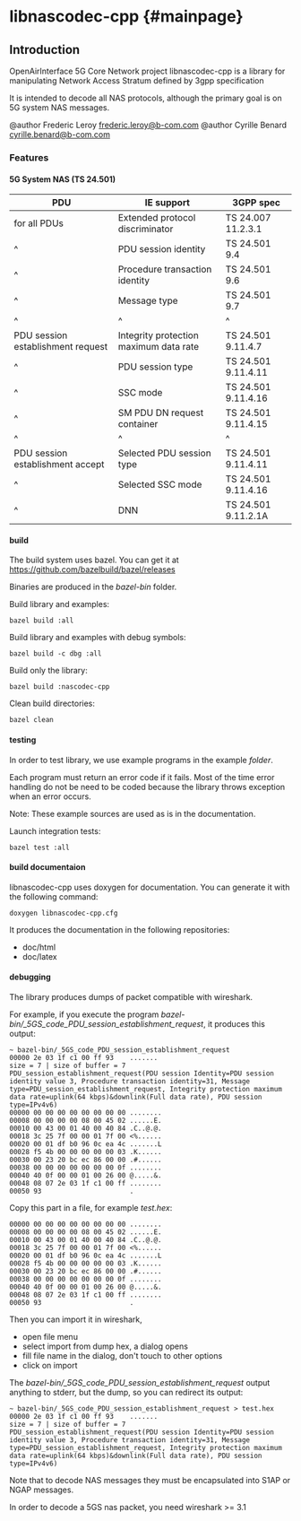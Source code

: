 libnascodec-cpp                         {#mainpage}
===============

Introduction
------------

OpenAirInterface 5G Core Network project
libnascodec-cpp is a library for manipulating Network Access Stratum defined by 3gpp specification

It is intended to decode all NAS protocols, although the primary goal is on 5G system NAS messages.

@author Frederic Leroy <frederic.leroy@b-com.com>
@author Cyrille Benard <cyrille.benard@b-com.com>

### Features

#### 5G System NAS (TS 24.501)

PDU                               | IE support                              | 3GPP spec
--------------------------------- | --------------------------------------- | --------------------
for all PDUs                      | Extended protocol discriminator         | TS 24.007 11.2.3.1
^                                 | PDU session identity                    | TS 24.501 9.4
^                                 | Procedure transaction identity          | TS 24.501 9.6
^                                 | Message type                            | TS 24.501 9.7
^                                 | ^                                       | ^
PDU session establishment request | Integrity protection maximum data rate  | TS 24.501 9.11.4.7
^                                 | PDU session type                        | TS 24.501 9.11.4.11
^                                 | SSC mode                                | TS 24.501 9.11.4.16
^                                 | SM PDU DN request container             | TS 24.501 9.11.4.15
^                                 | ^                                       | ^
PDU session establishment accept  | Selected PDU session type               | TS 24.501 9.11.4.11
^                                 | Selected SSC mode                       | TS 24.501 9.11.4.16
^                                 | DNN                                     | TS 24.501 9.11.2.1A


#### build

The build system uses bazel. You can get it at https://github.com/bazelbuild/bazel/releases

Binaries are produced in the *bazel-bin* folder.

Build library and examples:

    bazel build :all

Build library and examples with debug symbols:

    bazel build -c dbg :all

Build only the library:

    bazel build :nascodec-cpp

Clean build directories:

    bazel clean

#### testing

In order to test library, we use example programs in the example *folder*.

Each program must return an error code if it fails.
Most of the time error handling do not be need to be coded because the library throws exception when an error occurs.

Note: These example sources are used as is in the documentation.

Launch integration tests:

    bazel test :all

#### build documentaion

libnascodec-cpp uses doxygen for documentation.
You can generate it with the following command:

    doxygen libnascodec-cpp.cfg

It produces the documentation in the following repositories:

- doc/html
- doc/latex

#### debugging

The library produces dumps of packet compatible with wireshark.

For example, if you execute the program *bazel-bin/_5GS_code_PDU_session_establishment_request*, it produces this output:

```
~ bazel-bin/_5GS_code_PDU_session_establishment_request
00000 2e 03 1f c1 00 ff 93    .......
size = 7 | size of buffer = 7
PDU_session_establishment_request(PDU session Identity=PDU session identity value 3, Procedure transaction identity=31, Message type=PDU_session_establishment_request, Integrity protection maximum data rate=uplink(64 kbps)&downlink(Full data rate), PDU session type=IPv4v6)
00000 00 00 00 00 00 00 00 00 ........
00008 00 00 00 00 08 00 45 02 ......E.
00010 00 43 00 01 40 00 40 84 .C..@.@.
00018 3c 25 7f 00 00 01 7f 00 <%......
00020 00 01 df b0 96 0c ea 4c .......L
00028 f5 4b 00 00 00 00 00 03 .K......
00030 00 23 20 bc ec 86 00 00 .#......
00038 00 00 00 00 00 00 00 0f ........
00040 40 0f 00 00 01 00 26 00 @.....&.
00048 08 07 2e 03 1f c1 00 ff ........
00050 93                      .
```

Copy this part in a file, for example *test.hex*:

```
00000 00 00 00 00 00 00 00 00 ........
00008 00 00 00 00 08 00 45 02 ......E.
00010 00 43 00 01 40 00 40 84 .C..@.@.
00018 3c 25 7f 00 00 01 7f 00 <%......
00020 00 01 df b0 96 0c ea 4c .......L
00028 f5 4b 00 00 00 00 00 03 .K......
00030 00 23 20 bc ec 86 00 00 .#......
00038 00 00 00 00 00 00 00 0f ........
00040 40 0f 00 00 01 00 26 00 @.....&.
00048 08 07 2e 03 1f c1 00 ff ........
00050 93                      .
```

Then you can import it in wireshark,
- open file menu
- select import from dump hex, a dialog opens
- fill file name in the dialog, don't touch to other options
- click on import

The *bazel-bin/_5GS_code_PDU_session_establishment_request* output anything to stderr, but the dump, so you can redirect its output:

```
~ bazel-bin/_5GS_code_PDU_session_establishment_request > test.hex
00000 2e 03 1f c1 00 ff 93    .......
size = 7 | size of buffer = 7
PDU_session_establishment_request(PDU session Identity=PDU session identity value 3, Procedure transaction identity=31, Message type=PDU_session_establishment_request, Integrity protection maximum data rate=uplink(64 kbps)&downlink(Full data rate), PDU session type=IPv4v6)
```

Note that to decode NAS messages they must be encapsulated into S1AP or NGAP messages.

In order to decode a 5GS nas packet, you need wireshark >= 3.1

